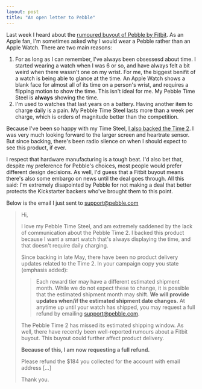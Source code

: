 ```yaml
---
layout: post
title: "An open letter to Pebble"
---
```


Last week I heard about the [rumoured buyout of Pebble by Fitbit](https://techcrunch.com/2016/11/30/fitbit-pebble/). As an Apple fan, I'm sometimes asked why I would wear a Pebble rather than an Apple Watch. There are two main reasons:

1. For as long as I can remember, I've always been obsessesd about time. I started wearing a watch when I was 6 or so, and have always felt a bit weird when there wassn't one on my wrist. For me, the biggest benifit of a watch is being able to glance at the time. An Apple Watch shows a blank face for almost all of its time on a person's wrist, and requires a flipping motion to show the time. This isn't ideal for me. My Pebble Time Steel is **always** showing the time.
2. I'm used to watches that last years on a battery. Having another item to charge daily is a pain. My Pebble Time Steel lasts more than a week per charge, which is orders of magnitude better than the competition.

Because I've been so happy with my Time Steel, [I also backed the Time 2](https://www.kickstarter.com/projects/597507018/pebble-2-time-2-and-core-an-entirely-new-3g-ultra).  I was very much looking forward to the larger screen and heartrate sensor. But since backing, there's been radio silence on when I should expect to see this product, if ever.

I respect that hardware manufacturing is a tough beat. I'd also bet that, despite my preference for Pebble's choices, most people would prefer different design decisions. As well, I'd guess that a Fitbit buyout means there's also some embargo on news until the deal goes through. All this said: I'm extremely disapointed by Pebble for not making a deal that better protects the Kickstarter backers who've brought them to this point.

Below is the email I just sent to [support@pebble.com](mailto:support@pebble.com)

> Hi,
>
> I love my Pebble Time Steel, and am extremely saddened by the lack of communication about the Pebble Time 2. I backed this product because I want a smart watch that's always displaying the time, and that doesn't require daily charging.
>
> Since backing in late May, there have been no product delivery updates related to the Time 2. In your campaign copy you state (emphasis added):
>
> > Each reward tier may have a different estimated shipment month. While we do not expect these to change, it is possible that the estimated shipment month may shift. **We will provide updates when/if the estimated shipment date changes.** At anytime up until your watch has shipped, you may request a full refund by emailing support@pebble.com.
>
> The Pebble Time 2 has missed its estimated shipping window. As well, there have recently been well-reported rumours about a Fitbit buyout. This buyout could further affect product delivery.
>
> **Because of this, I am now requesting a full refund.**
>
> Please refund the $184 you collected for the account with email address […]
>
> Thank you.